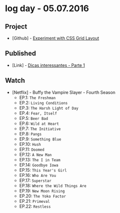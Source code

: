 # log day - 05.07.2016

## Project 

- \[Github\] - [Experiment with CSS Grid Layout](https://github.com/experiment-solutions/experiment-css-grid-layout)


## Published 

- \[Link\] - [Dicas interessantes - Parte 1](http://nihongobenkyou.com.br/articles/dicas/dicas-interessantes-parte-1/)


## Watch

- \[Netflix\] - Buffy the Vampire Slayer - Fourth Season
  - EP.1: `The Freshman`
  - EP.2: `Living Conditions`
  - EP.3: `The Harsh Light of Day`
  - EP.4: `Fear, Itself`
  - EP.5: `Beer Bad`
  - EP.6: `Wild at Heart`
  - EP.7: `The Initiative`
  - EP.8: `Pangs`
  - EP.9: `Something Blue`
  - EP.10: `Hush`
  - EP.11: `Doomed`
  - EP.12: `A New Man`
  - EP.13: `The I in Team`
  - EP.14: `Goodbye Iowa`
  - EP.15: `This Year's Girl`
  - EP.16: `Who Are You`
  - EP.17: `Superstar`
  - EP.18: `Where the Wild Things Are`
  - EP.19: `New Moon Rising`
  - EP.20: `The Yoko Factor`
  - EP.21: `Primeval`
  - EP.22: `Restless`
